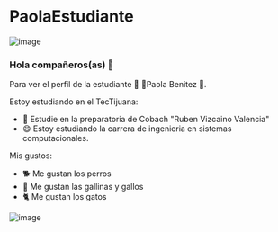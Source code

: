 # PaolaEstudiante

![image](https://user-images.githubusercontent.com/124212478/217955624-f28f37c5-15a4-4151-b962-9e9059353964.png)


### Hola compañeros(as) 👋


Para ver el perfil de la estudiante 🌸  🥑Paola Benitez 🥑.

Estoy estudiando en el TecTijuana:

- 🔭 Estudie en la preparatoria de Cobach "Ruben Vizcaino Valencia"
- 😄 Estoy estudiando la carrera de ingenieria en sistemas computacionales.


Mis gustos:

- 🐕 Me gustan los perros
- 🐓 Me gustan las gallinas y gallos
- 🐈 Me gustan los gatos

![image](https://user-images.githubusercontent.com/124212478/217955847-39d4ba5b-8396-432c-a08b-634e9b78bbfe.png)
